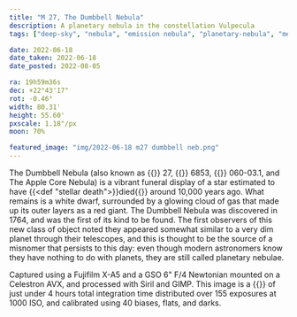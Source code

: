 ```yaml
---
title: "M 27, The Dumbbell Nebula"
description: A planetary nebula in the constellation Vulpecula
tags: ["deep-sky", "nebula", "emission nebula", "planetary-nebula", "messier-object"]

date: 2022-06-18
date_taken: 2022-06-18
date_posted: 2022-08-05

ra: 19h59m36s
dec: +22°43'17"
rot: -0.46°
width: 80.31'
height: 55.60'
pxscale: 1.18"/px
moon: 70%

featured_image: "img/2022-06-18 m27 dumbbell neb.png"
---
```


The Dumbbell Nebula (also known as {{<def M />}} 27, {{<def NGC />}} 6853, {{<def PK />}} 060-03.1, and The Apple Core Nebula) is a vibrant funeral display of a star estimated to have {{<def "stellar death">}}died{{</def>}} around 10,000 years ago. What remains is a white dwarf, surrounded by a glowing cloud of gas that made up its outer layers as a red giant. The Dumbbell Nebula was discovered in 1764, and was the first of its kind to be found. The first observers of this new class of object noted they appeared somewhat similar to a very dim planet through their telescopes, and this is thought to be the source of a misnomer that persists to this day: even though modern astronomers know they have nothing to do with planets, they are still called planetary nebulae.

Captured using a Fujifilm X-A5 and a GSO 6" F/4 Newtonian mounted on a Celestron AVX, and processed with Siril and GIMP. This image is a {{<def stack />}} of just under 4 hours total integration time distributed over 155 exposures at 1000 ISO, and calibrated using 40 biases, flats, and darks.